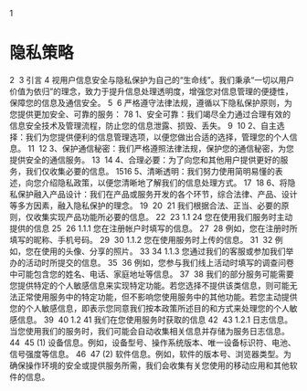 
 
1
#   隐私策略
2
​
3
引言
4
视用户信息安全与隐私保护为自己的“生命线”。我们秉承“一切以用户价值为依归”的理念，致力于提升信息处理透明度，增强您对信息管理的便捷性，保障您的信息及通信安全。
5
​
6
严格遵守法律法规，遵循以下隐私保护原则，为您提供更加安全、可靠的服务：
7
​
8
1、安全可靠：我们竭尽全力通过合理有效的信息安全技术及管理流程，防止您的信息泄露、损毁、丢失。
9
​
10
2、自主选择：我们为您提供便利的信息管理选项，以便您做出合适的选择，管理您的个人信息。
11
​
12
3、保护通信秘密：我们严格遵照法律法规，保护您的通信秘密，为您提供安全的通信服务。
13
​
14
4、合理必要：为了向您和其他用户提供更好的服务，我们仅收集必要的信息。
15
​
16
5、清晰透明：我们努力使用简明易懂的表述，向您介绍隐私政策，以便您清晰地了解我们的信息处理方式。
17
​
18
6、将隐私保护融入产品设计：我们在产品或服务开发的各个环节，综合法律、产品、设计等多方因素，融入隐私保护的理念。
19
​
20
​
21
我们根据合法、正当、必要的原则，仅收集实现产品功能所必要的信息。
22
​
23
1.1
24
您在使用我们服务时主动提供的信息
25
​
26
1.1.1 您在注册帐户时填写的信息。
27
​
28
例如，您在注册时所填写的昵称、手机号码。
29
​
30
1.1.2 您在使用服务时上传的信息。
31
​
32
例如，您在使用的头像、分享的照片。
33
​
34
1.1.3 您通过我们的客服或参加我们举办的活动时所提交的信息。
35
​
36
例如，您参与我们线上活动时填写的调查问卷中可能包含您的姓名、电话、家庭地址等信息。
37
​
38
我们的部分服务可能需要您提供特定的个人敏感信息来实现特定功能。若您选择不提供该类信息，则可能无法正常使用服务中的特定功能，但不影响您使用服务中的其他功能。若您主动提供您的个人敏感信息，即表示您同意我们按本政策所述目的和方式来处理您的个人敏感信息。
39
​
40
1.2
41
我们在您使用服务时获取的信息
42
​
43
1.2.1 日志信息。当您使用我们的服务时，我们可能会自动收集相关信息并存储为服务日志信息。
44
​
45
(1) 设备信息。例如，设备型号、操作系统版本、唯一设备标识符、电池、信号强度等信息。
46
​
47
(2) 软件信息。例如，软件的版本号、浏览器类型。为确保操作环境的安全或提供服务所需，我们会收集有关您使用的移动应用和其他软件的信息。
